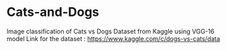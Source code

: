 # Cats-and-Dogs
Image classification of Cats vs Dogs Dataset from Kaggle using VGG-16 model
Link for the dataset : https://www.kaggle.com/c/dogs-vs-cats/data
